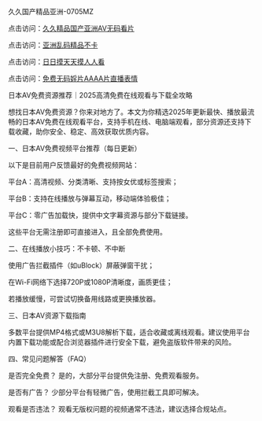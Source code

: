 
久久国产精品亚洲-0705MZ


点击访问：<a href="https://vassv.pages.dev/">久久精品国产亚洲AV无码看片</a>

点击访问：<a href="https://tfda.pages.dev/">亚洲乱码精品不卡</a>

点击访问：<a href="https://gfd-5xg.pages.dev/">日日摸天天摸人人看</a>

点击访问：<a href="https://rtj-3zo.pages.dev/">免费无码婬片AAAA片直播表情</a>




日本AV免费资源推荐｜2025高清免费在线观看与下载全攻略

想找日本AV免费资源？你来对地方了。本文为你精选2025年更新最快、播放最流畅的日本AV免费在线观看平台，支持手机在线、电脑端观看，部分资源还支持下载收藏，助你安全、稳定、高效获取优质内容。

一、日本AV免费视频平台推荐（每日更新）

以下是目前用户反馈最好的免费视频网站：

平台A：高清视频、分类清晰、支持按女优或标签搜索；

平台B：支持在线播放与弹幕互动，移动端体验极佳；

平台C：零广告加载快，提供中文字幕资源与部分下载链接。

这些平台无需注册即可直接进入，且全部免费使用。

二、在线播放小技巧：不卡顿、不中断

使用广告拦截插件（如uBlock）屏蔽弹窗干扰；

在Wi-Fi网络下选择720P或1080P清晰度，画质更佳；

若播放缓慢，可尝试切换备用线路或更换播放器。

三、日本AV资源下载指南

多数平台提供MP4格式或M3U8解析下载，适合收藏或离线观看。建议使用平台内置下载功能或配合浏览器插件进行安全下载，避免盗版软件带来的风险。

四、常见问题解答（FAQ）

是否完全免费？ 是的，大部分平台提供免注册、免费观看服务。

是否有广告？ 少部分平台有轻微广告，使用拦截工具即可解决。

观看是否违法？ 观看无版权问题的视频通常不违法，建议选择合规站点。








<span style="display:none;">[Canonical link]( https://github.com/six20250705/six20 ）</span>
